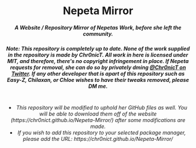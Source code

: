 <center>
    <h1 align="center">Nepeta Mirror</h1>
    <h5 align="center">A Website / Repository Mirror of Nepetas Work, before she left the community.</h5>
    <h5 align="center"><i>Note: This repository is completely up to date. None of the work supplied in the repository is made by Chr0nicT. All work in here is licensed under MIT, and therefore, there's no copyright infringement in place. If Nepeta requests for removal, she can do so by privately dming <a href="https://twitter.com/Chr0nicT/">@Chr0nicT on Twitter</a>. If any other developer that is apart of this repository such as Easy-Z, Chilaxan, or Chloe wishes to have their tweaks removed, please DM me.</h5>
<br>
    
  <li>This repository will be modified to uphold her GitHub files as well. You will be able to download them off of the website (https://chr0nict.github.io/Nepeta-Mirror/) after some modifications are made.</li>
  <li> If you wish to add this repository to your selected package manager, please add the URL: https://chr0nict.github.io/Nepeta-Mirror/ </center>

